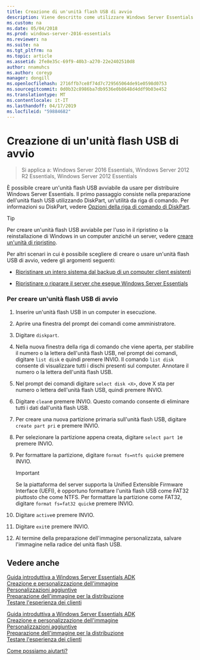 ```yaml
---
title: Creazione di un'unità flash USB di avvio
description: Viene descritto come utilizzare Windows Server Essentials
ms.custom: na
ms.date: 05/04/2018
ms.prod: windows-server-2016-essentials
ms.reviewer: na
ms.suite: na
ms.tgt_pltfrm: na
ms.topic: article
ms.assetid: 2fe8e35c-69f9-40b3-a270-22e2402510d8
author: nnamuhcs
ms.author: coreyp
manager: dongill
ms.openlocfilehash: 2716ffb7ce8f74d7c729565064de91e0598d0753
ms.sourcegitcommit: 0d0b32c8986ba7db9536e0b8648d4ddf9b03e452
ms.translationtype: MT
ms.contentlocale: it-IT
ms.lasthandoff: 04/17/2019
ms.locfileid: "59884682"
---
```

# <a name="create-a-bootable-usb-flash-drive"></a>Creazione di un'unità flash USB di avvio

>Si applica a: Windows Server 2016 Essentials, Windows Server 2012 R2 Essentials, Windows Server 2012 Essentials

È possibile creare un'unità flash USB avviabile da usare per distribuire Windows Server Essentials. Il primo passaggio consiste nella preparazione dell'unità flash USB utilizzando DiskPart, un'utilità da riga di comando. Per informazioni su DiskPart, vedere [Opzioni della riga di comando di DiskPart](https://go.microsoft.com/fwlink/?LinkId=207073).  


> [!TIP]
> Per creare un'unità flash USB avviabile per l'uso in il ripristino o la reinstallazione di Windows in un computer anziché un server, vedere [creare un'unità di ripristino](https://support.microsoft.com/help/4026852/windows-create-a-recovery-drive).
  
 Per altri scenari in cui è possibile scegliere di creare o usare un'unità flash USB di avvio, vedere gli argomenti seguenti:  
  
-   [Ripristinare un intero sistema dal backup di un computer client esistenti](../manage/restore-a-full-system-from-an-existing-client-computer-backup.md)  
  
-   [Ripristinare o riparare il server che esegue Windows Server Essentials](../manage/restore-or-repair-your-server-running-windows-server-essentials.md)  

  
### <a name="to-create-a-bootable-usb-flash-drive"></a>Per creare un'unità flash USB di avvio  
  
1.  Inserire un'unità flash USB in un computer in esecuzione.  
  
2.  Aprire una finestra del prompt dei comandi come amministratore.  
  
3.  Digitare `diskpart`.  
  
4.  Nella nuova finestra della riga di comando che viene aperta, per stabilire il numero o la lettera dell'unità flash USB, nel prompt dei comandi, digitare `list disk` e quindi premere INVIO. Il comando `list disk` consente di visualizzare tutti i dischi presenti sul computer. Annotare il numero o la lettera dell'unità flash USB.  
  
5.  Nel prompt dei comandi digitare `select disk <X>`, dove X sta per numero o lettera dell'unità flash USB, quindi premere INVIO.  
  
6.  Digitare `clean`e premere INVIO. Questo comando consente di eliminare tutti i dati dall'unità flash USB.  
  
7.  Per creare una nuova partizione primaria sull'unità flash USB, digitare `create part pri` e premere INVIO.  
  
8.  Per selezionare la partizione appena creata, digitare `select part 1`e premere INVIO.  
  
9. Per formattare la partizione, digitare `format fs=ntfs quick`e premere INVIO.  
  
    > [!IMPORTANT]
    >  Se la piattaforma del server supporta la Unified Extensible Firmware Interface (UEFI), è opportuno formattare l'unità flash USB come FAT32 piuttosto che come NTFS. Per formattare la partizione come FAT32, digitare `format fs=fat32 quick`e premere INVIO.  
  
10. Digitare `active`e premere INVIO.  
  
11. Digitare `exit`e premere INVIO.  
  
12. Al termine della preparazione dell'immagine personalizzata, salvare l'immagine nella radice del unità flash USB.  
  
## <a name="see-also"></a>Vedere anche  

 [Guida introduttiva a Windows Server Essentials ADK](Getting-Started-with-the-Windows-Server-Essentials-ADK.md)   
 [Creazione e personalizzazione dell'immagine](Creating-and-Customizing-the-Image.md)   
 [Personalizzazioni aggiuntive](Additional-Customizations.md)   
 [Preparazione dell'immagine per la distribuzione](Preparing-the-Image-for-Deployment.md)   
 [Testare l'esperienza dei clienti](Testing-the-Customer-Experience.md)   

 [Guida introduttiva a Windows Server Essentials ADK](../install/Getting-Started-with-the-Windows-Server-Essentials-ADK.md)   
 [Creazione e personalizzazione dell'immagine](../install/Creating-and-Customizing-the-Image.md)   
 [Personalizzazioni aggiuntive](../install/Additional-Customizations.md)   
 [Preparazione dell'immagine per la distribuzione](../install/Preparing-the-Image-for-Deployment.md)   
 [Testare l'esperienza dei clienti](../install/Testing-the-Customer-Experience.md)   

 [Come possiamo aiutarti?](https://windows.microsoft.com/windows/support)
